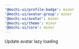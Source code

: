 ```yaml
---
'@mochi-ui/profile-badge': minor
'@mochi-ui/avatar-group': minor
'@mochi-ui/avatar': minor
'@mochi-ui/theme': minor
'@mochi-ui/core': minor
---
```


Update avatar lazy loading
